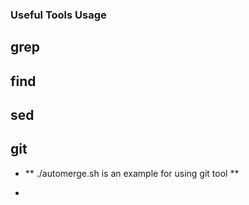 ### Useful Tools Usage

## grep

## find

## sed

## git

* ** ./automerge.sh is an example for using git tool **

*
